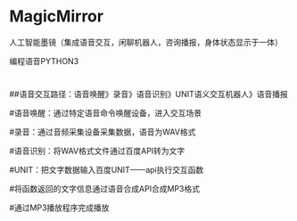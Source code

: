 # MagicMirror
人工智能墨镜（集成语音交互，闲聊机器人，咨询播报，身体状态显示于一体）

编程语音PYTHON3
#


##语音交互路径：语音唤醒》录音》语音识别》UNIT语义交互机器人》语音播报

#语音唤醒：通过特定语音命令唤醒设备，进入交互场景

#录音：通过音频采集设备采集数据，语音为WAV格式

#语音识别：将WAV格式文件通过百度API转为文字

#UNIT：把文字数据输入百度UNIT——api执行交互函数


#将函数返回的文字信息通过语音合成API合成MP3格式

#通过MP3播放程序完成播放


